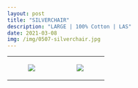 ```yaml
---
layout: post
title: "SILVERCHAIR"
description: "LARGE | 100% Cotton | LAS"
date: 2021-03-08
img: /img/0507-silverchair.jpg
---
```




<table style="width:100%;"><tr><td style="vertical-align:top;">
      <figure class="tmblr-full" data-orig-height="2048" data-orig-width="1365" data-orig-src="https://concertshirts.netlify.app/shirts/0507/0507-01.jpg"><img src="https://64.media.tumblr.com/e572ee7414dc7ede8c6413e53a2d9f73/67c4504da29fd5a7-0e/s540x810/5f9756bba3baa288d30068c8c8b487b380955e47.jpg" data-orig-height="2048" data-orig-width="1365" data-orig-src="https://concertshirts.netlify.app/shirts/0507/0507-01.jpg"/></figure></td>
    <td style="vertical-align:top;">
      <figure class="tmblr-full" data-orig-height="2048" data-orig-width="1365" data-orig-src="https://concertshirts.netlify.app/shirts/0507/0507-02.jpg"><img src="https://64.media.tumblr.com/eb259dc678dd485a0901b7bcaec0275e/67c4504da29fd5a7-81/s540x810/5fa6f911aac3f42ca81f0a456f268cc5a6540a62.jpg" data-orig-height="2048" data-orig-width="1365" data-orig-src="https://concertshirts.netlify.app/shirts/0507/0507-02.jpg"/></figure></td>
  </tr></table>
